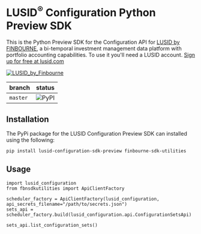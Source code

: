 # LUSID<sup>®</sup> Configuration Python Preview SDK
This is the Python Preview SDK for the Configuration API for [LUSID by FINBOURNE](https://www.finbourne.com/lusid-technology), a bi-temporal investment management data platform with portfolio accounting capabilities. To use it you'll need a LUSID account. [Sign up for free at lusid.com](https://www.lusid.com/app/signup)

<a href="https://www.lusid.com/app/signup"><img src="https://content.finbourne.com/LUSID_repo.png" alt="LUSID_by_Finbourne"></a>

| branch | status |
| --- | --- |
| `master` |  ![PyPI](https://img.shields.io/pypi/v/lusid-configuration-sdk-preview?color=blue)

## Installation

The PyPi package for the LUSID Configuration Preview SDK can installed using the following:

```
pip install lusid-configuration-sdk-preview finbourne-sdk-utilities
```

## Usage

```
import lusid_configuration
from fbnsdkutilities import ApiClientFactory

scheduler_factory = ApiClientFactory(lusid_configuration, api_secrets_filename="/path/to/secrets.json")
sets_api = scheduler_factory.build(lusid_configuration.api.ConfigurationSetsApi)

sets_api.list_configuration_sets()
```

